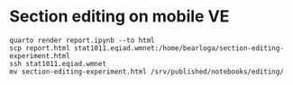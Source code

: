 # Section editing on mobile VE

```
quarto render report.ipynb --to html
scp report.html stat1011.eqiad.wmnet:/home/bearloga/section-editing-experiment.html
ssh stat1011.eqiad.wmnet
mv section-editing-experiment.html /srv/published/notebooks/editing/
```
